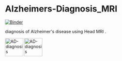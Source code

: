 # Alzheimers-Diagnosis_MRI

[![Binder](https://mybinder.org/badge_logo.svg)]([![Binder](https://mybinder.org/badge_logo.svg)](https://mybinder.org/v2/gh/nikhilreddybilla28/Alzheimers-Diagnosis_MRI/main))

diagnosis of Alzheimer's disease using Head MRI .

<a href="https://hub.gke2.mybinder.org/user/nikhilreddybill-s-diagnosis_mri-20qkr8i2/voila/render/Alzheimers_MRI_App.ipynb?token=25-miSEtSQKXO46CMLnPIg">
  <img align="left" alt="AD-diagnosis" width="60px" src="https://encrypted-tbn0.gstatic.com/images?q=tbn%3AANd9GcSvg5nYCYEGgg3Xu1oEOeiJB8XiCkEecCx4PQ&usqp=CAU" />
</a>


<a href="https://mybinder.org/v2/gh/nikhilreddybilla28/Alzheimers-Diagnosis_MRI/main?urlpath=voila%2Frender%2FAlzheimers_MRI_App.ipynb">
  <img align="left" alt="AD-diagnosis" width="60px" src="https://blog.bccresearch.com/hs-fs/hubfs/Blog_Images/alzheimer-blog.jpg?width=600&name=alzheimer-blog.jpg" />
</a>

